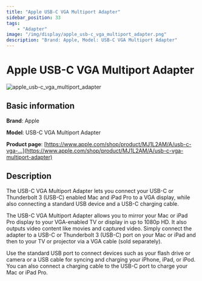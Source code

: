 ```yaml
---
title: "Apple USB-C VGA Multiport Adapter"
sidebar_position: 33
tags:
    - "Adapter"
image: "/img/display/apple_usb-c_vga_multiport_adapter.png"
description: "Brand: Apple, Model: USB-C VGA Multiport Adapter"
---
```

# Apple USB-C VGA Multiport Adapter

![apple_usb-c_vga_multiport_adapter](/img/display/apple_usb-c_vga_multiport_adapter.png)

## Basic information

**Brand**: Apple

**Model**: USB-C VGA Multiport Adapter

**Product page**: [https://www.apple.com/shop/product/MJ1L2AM/A/usb-c-vga-...](https://www.apple.com/shop/product/MJ1L2AM/A/usb-c-vga-multiport-adapter)

## Description

The USB\-C VGA Multiport Adapter lets you connect your USB\-C or Thunderbolt 3 \(USB\-C\) enabled Mac and iPad Pro to a VGA display, while also connecting a standard USB device and a USB\-C charging cable\.

 

 The USB\-C VGA Multiport Adapter allows you to mirror your Mac or iPad Pro display to your VGA\-enabled TV or display in up to 1080p HD\. It also outputs video content like movies and captured video\. Simply connect the adapter to a USB\-C or Thunderbolt 3 \(USB\-C\) port on your Mac or iPad and then to your TV or projector via a VGA cable \(sold separately\)\.

 

 Use the standard USB port to connect devices such as your flash drive or camera or a USB cable for syncing and charging your iPhone, iPad, or iPod\. You can also connect a charging cable to the USB\-C port to charge your Mac or iPad Pro\.

